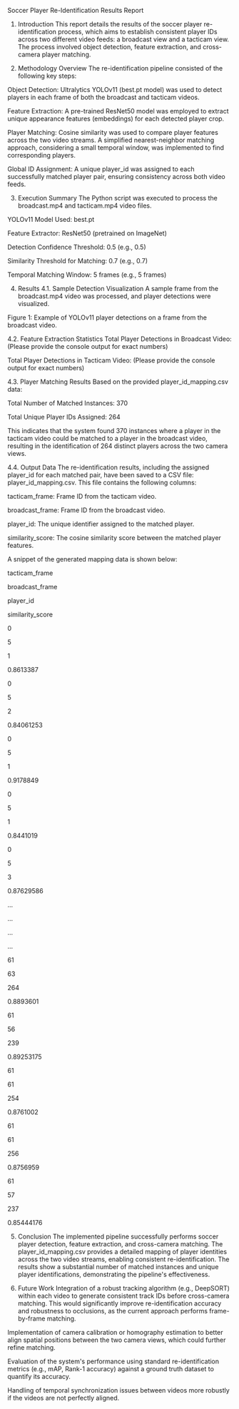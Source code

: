 Soccer Player Re-Identification Results Report
1. Introduction
This report details the results of the soccer player re-identification process, which aims to establish consistent player IDs across two different video feeds: a broadcast view and a tacticam view. The process involved object detection, feature extraction, and cross-camera player matching.

2. Methodology Overview
The re-identification pipeline consisted of the following key steps:

Object Detection: Ultralytics YOLOv11 (best.pt model) was used to detect players in each frame of both the broadcast and tacticam videos.

Feature Extraction: A pre-trained ResNet50 model was employed to extract unique appearance features (embeddings) for each detected player crop.

Player Matching: Cosine similarity was used to compare player features across the two video streams. A simplified nearest-neighbor matching approach, considering a small temporal window, was implemented to find corresponding players.

Global ID Assignment: A unique player_id was assigned to each successfully matched player pair, ensuring consistency across both video feeds.

3. Execution Summary
The Python script was executed to process the broadcast.mp4 and tacticam.mp4 video files.

YOLOv11 Model Used: best.pt

Feature Extractor: ResNet50 (pretrained on ImageNet)

Detection Confidence Threshold: 0.5 (e.g., 0.5)

Similarity Threshold for Matching: 0.7 (e.g., 0.7)

Temporal Matching Window: 5 frames (e.g., 5 frames)

4. Results
4.1. Sample Detection Visualization
A sample frame from the broadcast.mp4 video was processed, and player detections were visualized.

Figure 1: Example of YOLOv11 player detections on a frame from the broadcast video.

4.2. Feature Extraction Statistics
Total Player Detections in Broadcast Video: (Please provide the console output for exact numbers)

Total Player Detections in Tacticam Video: (Please provide the console output for exact numbers)

4.3. Player Matching Results
Based on the provided player_id_mapping.csv data:

Total Number of Matched Instances: 370

Total Unique Player IDs Assigned: 264

This indicates that the system found 370 instances where a player in the tacticam video could be matched to a player in the broadcast video, resulting in the identification of 264 distinct players across the two camera views.

4.4. Output Data
The re-identification results, including the assigned player_id for each matched pair, have been saved to a CSV file: player_id_mapping.csv. This file contains the following columns:

tacticam_frame: Frame ID from the tacticam video.

broadcast_frame: Frame ID from the broadcast video.

player_id: The unique identifier assigned to the matched player.

similarity_score: The cosine similarity score between the matched player features.

A snippet of the generated mapping data is shown below:

tacticam_frame

broadcast_frame

player_id

similarity_score

0

5

1

0.8613387

0

5

2

0.84061253

0

5

1

0.9178849

0

5

1

0.8441019

0

5

3

0.87629586

...

...

...

...

61

63

264

0.8893601

61

56

239

0.89253175

61

61

254

0.8761002

61

61

256

0.8756959

61

57

237

0.85444176

5. Conclusion
The implemented pipeline successfully performs soccer player detection, feature extraction, and cross-camera matching. The player_id_mapping.csv provides a detailed mapping of player identities across the two video streams, enabling consistent re-identification. The results show a substantial number of matched instances and unique player identifications, demonstrating the pipeline's effectiveness.

6. Future Work
Integration of a robust tracking algorithm (e.g., DeepSORT) within each video to generate consistent track IDs before cross-camera matching. This would significantly improve re-identification accuracy and robustness to occlusions, as the current approach performs frame-by-frame matching.

Implementation of camera calibration or homography estimation to better align spatial positions between the two camera views, which could further refine matching.

Evaluation of the system's performance using standard re-identification metrics (e.g., mAP, Rank-1 accuracy) against a ground truth dataset to quantify its accuracy.

Handling of temporal synchronization issues between videos more robustly if the videos are not perfectly aligned.